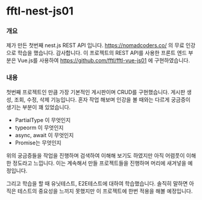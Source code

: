 # fftl-nest-js01

### 개요

제가 만든 첫번째 nest.js REST API 입니다. https://nomadcoders.co/ 의 무료 인강으로 학습을 했습니다. 감사합니다.
이 프로젝트의 REST API를 사용한 프론트 엔드 부분은 Vue.js를 사용하여 https://github.com/fftl/fftl-vue-js01 에 구현하였습니다.

### 내용

첫번째 프로젝트인 만큼 가장 기본적인 게시판이며 CRUD를 구현했습니다. 게시판 생성, 조회, 수정, 삭제 기능입니다. 혼자 작업 해보며 인강을 볼 때와는 다르게 궁금증이 생기는 부분이 꽤 있었습니다.

- PartialType 이 무엇인지
- typeorm 이 무엇인지
- async, await 이 무엇인지
- Promise는 무엇인지 

위의 궁금증들을 작업을 진행하며 검색하여 이해해 보기도 하였지만 아직 어렴풋이 이해한 정도라고 느낍니다. 이는 계속해서 만들 프로젝트들을 진행하며 머리에 새겨넣을 예정입니다.

그리고 학습을 할 때 유닛테스트, E2E테스트에 대하여 학습했습니다. 솔직히 말하면 아직은 테스트의 중요성을 느끼지 못했지만 이 프로젝트에 한번 적용을 해볼 예정입니다.

